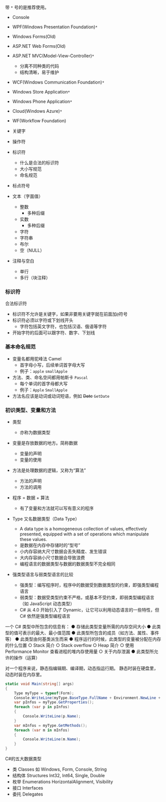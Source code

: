 带 `*` 号的是推荐使用。
- Console
- WPF(Windows Presentation Foundation)`*`
- Windows Forms(Old)
- ASP.NET Web Forms(Old)
- ASP.NET MVC(Model-View-Controller)`*`
  - 分离不同种类的代码
  - 结构清晰，易于维护
- WCF(Windows Communication Foundation)`*`
- Windows Store Application`*`
- Windows Phone Application`*`
- Cloud(Windows Azure)`*`
- WF(Workflow Foundation)

- 关键字
- 操作符
- 标识符
  - 什么是合法的标识符
  - 大小写规范
  - 命名规范
- 标点符号
- 文本（字面值）
  - 整数
    - 多种后缀
  - 实数
    - 多种后缀
  - 字符
  - 字符串
  - 布尔
  - 空（NULL）
- 注释与空白
  - 单行
  - 多行（块注释）

### 标识符
合法标识符
- 标识符不允许是关键字，如果非要用关键字就在前面加`@`符号
- 标识符必须以字符或下划线开头
  - 字符包括英文字符，也包括汉语、俄语等字符
- 开始字符的后面可以跟字符、数字、下划线

### 基本命名规范
- 变量名都用驼峰法 Camel
  - 首字母小写，后续单词首字母大写
  - 例子：`apple` `smallApple`
- 方法、类、命名空间都用帕斯卡 `Pascal`
  - 每个单词的首字母都大写
  - 例子：`Apple` `SmallApple`
- 方法名应该是动词或动词短语，例如 ~~Date~~ `GetDate`

### 初识类型、变量和方法
- 类型
  - 亦称为数据类型
- 变量是存放数据的地方。简称数据
  - 变量的声明
  - 变量的使用
- 方法是处理数据的逻辑，又称为“算法”
  - 方法的声明
  - 方法的调用
- 程序 = 数据 + 算法
  - 有了变量和方法就可以写有意义的程序

- Type 又名数据类型（Data Type）
  - A data type is a homogeneous collection of values, effectively presented, equipped with a set of operations which manipulate these values.
  - 是数据在内存中存储时的“型号”
  - 小内存容纳大尺寸数据会丢失精度、发生错误
  - 大内存容纳小尺寸数据会导致浪费
  - 编程语言的数据类型与数据的数据类型不完全相同
- 强类型语言与弱类型语言的比较
  - 强类型：编写程序时，程序中的数据受到数据类型的约束，即强类型编程语言
  - 弱类型：数据受类型约束不严格，或基本不受约束，即弱类型编程语言（如 JavaScript 动态类型）
  - C# 从 4.0 开始引入了 Dynamic，让它可以利用动态语言的一些特性，但 C# 依然是强类型编程语言

一个 C# 类型中所包含的信息有：
● 存储此类型变量所需的内存空间大小
● 此类型的值可表示的最大、最小值范围
● 此类型所包含的成员（如方法、属性、事件等）
● 此类型由何基类派生而来
● 程序运行的时候，此类型的变量被分配在内存的什么位置
  ○ Stack 简介
  ○ Stack overflow
  ○ Heap 简介
  ○ 使用 Performance Monitor 查看进程的堆内存使用量
  ○ 关于内存泄漏
● 此类型所允许的操作（运算）

对一个程序来说，静态指编辑期、编译期，动态指运行期。 
静态时装在硬盘里，动态时装在内存里。

```c#
static void Main(string[] args)
{
    Type myType = typeof(Form);
    Console.WriteLine(myType.BaseType.FullName + Environment.NewLine + myType.FullName);
    var pInfos = myType.GetProperties();
    foreach (var p in pInfos)
    {
        Console.WriteLine(p.Name);
    }
    var mInfos = myType.GetMethods();
    foreach (var m in mInfos)
    {
        Console.WriteLine(m.Name);
    }
}
```

C#的五大数据类型

- 类 Classes 如 Windows, Form, Console, String
- 结构体 Structures Int32, Int64, Single, Double
- 枚举 Enumerations HorizontalAlignment, Visibility
- 接口 Interfaces
- 委托 Delegates